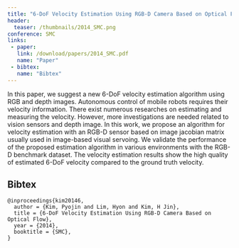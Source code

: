 ```yaml
---
title: "6-DoF Velocity Estimation Using RGB-D Camera Based on Optical Flow"
header:
  teaser: /thumbnails/2014_SMC.png
conference: SMC
links: 
 - paper: 
   link: /download/papers/2014_SMC.pdf
   name: "Paper"
 - bibtex: 
   name: "Bibtex"
---
```


In this paper, we suggest a new 6-DoF velocity estimation algorithm using RGB and depth images.
Autonomous control of mobile robots requires their velocity information.
There exist numerous researches on estimating and measuring the velocity.
However, more investigations are needed related to vision sensors and depth image.
In this work, we propose an algorithm for velocity estimation with an RGB-D sensor based on image jacobian matrix usually used in image-based visual servoing.
We validate the performance of the proposed estimation algorithm in various environments with the RGB-D benchmark dataset.
The velocity estimation results show the high quality of estimated 6-DoF velocity compared to the ground truth velocity.

## Bibtex <a id="bibtex"></a>
```
@inproceedings{kim20146,
  author = {Kim, Pyojin and Lim, Hyon and Kim, H Jin},
  title = {6-DoF Velocity Estimation Using RGB-D Camera Based on Optical Flow},
  year = {2014},
  booktitle = {SMC},
}
```